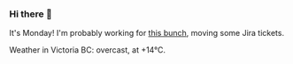 ### Hi there :wave:

It's Monday! I'm probably working for [this bunch](https://github.com/kohofinancial), moving some Jira tickets.

Weather in Victoria BC: overcast, at +14°C.
